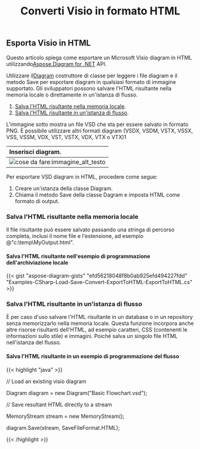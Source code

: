 ﻿---
title:  Converti Visio in formato HTML
linktitle: Converti Visio in HTML
type: docs
weight: 30
url: /it/net/convert-visio-to-html/
description: Questo argomento mostra come Aspose.Diagram consente di convertire Visio in formati html. Converti VSD, VSS, VDW, VST, VSDX, VSSX, VSTX, VSDM, VSTM,VSSM in html con poche righe di codice.
---
## **Esporta Visio in HTML**
 Questo articolo spiega come esportare un Microsoft Visio diagram in HTML utilizzando[Aspose.Diagram for .NET](https://products.aspose.com/diagram/net/) API.

 Utilizzare il[Diagram](http://www.aspose.com/api/net/diagram/aspose.diagram/diagram) costruttore di classe per leggere i file diagram e il metodo Save per esportare diagram in qualsiasi formato di immagine supportato. Gli sviluppatori possono salvare l'HTML risultante nella memoria locale o direttamente in un'istanza di flusso.

1. [Salva l'HTML risultante nella memoria locale](https://docs.aspose.com/diagram/net/convert-visio-to-html/#save-resultant-html-in-the-local-storage).
1. [Salva l'HTML risultante in un'istanza di flusso](https://docs.aspose.com/diagram/net/convert-visio-to-html/#save-resultant-html-in-a-stream-instance).

L'immagine sotto mostra un file VSD che sta per essere salvato in formato PNG. È possibile utilizzare altri formati diagram (VSDX, VSDM, VSTX, VSSX, VSS, VSSM, VDX, VST, VSTX, VDX, VTX o VTX)1

|**Inserisci diagram.**|
|:- |
|![cose da fare:immagine_alt_testo](how-to-convert-a-visio-diagram_6.png)|
Per esportare VSD diagram in HTML, procedere come segue:

1. Creare un'istanza della classe Diagram.
1. Chiama il metodo Save della classe Dagram e imposta HTML come formato di output.
### **Salva l'HTML risultante nella memoria locale**
Il file risultante può essere salvato passando una stringa di percorso completa, inclusi il nome file e l'estensione, ad esempio @"c:\temp\MyOutput.html".
#### **Salva l'HTML risultante nell'esempio di programmazione dell'archiviazione locale**
{{< gist "aspose-diagram-gists" "efd56218048f8b0ab925efd494227fdd" "Examples-CSharp-Load-Save-Convert-ExportToHTML-ExportToHTML.cs" >}}



### **Salva l'HTML risultante in un'istanza di flusso**
È per caso d'uso salvare l'HTML risultante in un database o in un repository senza memorizzarlo nella memoria locale. Questa funzione incorpora anche altre risorse risultanti dell'HTML, ad esempio caratteri, CSS (contenenti le informazioni sullo stile) e immagini. Poiché salva un singolo file HTML nell'istanza del flusso.
#### **Salva l'HTML risultante in un esempio di programmazione del flusso**
{{< highlight "java" >}}

 // Load an existing visio diagram

Diagram diagram = new Diagram("Basic Flowchart.vsd");

// Save resultant HTML directly to a stream

MemoryStream stream = new MemoryStream();

diagram.Save(stream, SaveFileFormat.HTML);



{{< /highlight >}}
